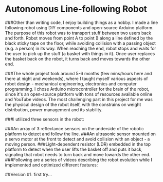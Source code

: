 # Autonomous Line-following Robot
###Other than writing code, I enjoy building things as a hobby. I made a line following robot using DIY components and open-source Arduino platform. The purpose of this robot was to transport stuff between two users back and forth. Robot moves from point A to point B along a line defined by the black sticky tape on the floor, while avoiding collision with a passing object (e.g. a person) in its way. When reaching the end, robot stops and waits for the user to pick up the stuff (a basket with things in it). Once user replaces the basket back on the robot, it turns back and moves towards the other end.

###The whole project took around 5-6 months (few mins/hours here and there at night and weekends), where I taught myself various aspects of robot design - mechanical engineering, electronics and computer programming. I chose Arduino microcontroller for the brain of the robot, since it's an open-source platform with tons of resources available online and YouTube videos. The most challenging part in this project for me was the physical design of the robot itself, with the constrains on weight distribution, power management and its stability.

###I utilized three sensors in the robot:

###An array of 3 reflectance sensors on the underside of the robotic platform to detect and follow the line.
###An ultrasonic sensor mounted on a servo motor at the front to detect and avoid collision with an object - a moving person.
###Light-dependent resistor (LDR) embedded in the top platform to detect when the user lifts the basket off and puts it back, signaling that robot needs to turn back and move towards the other end.
###Following are a series of videos describing the robot evolution while I implemented and optimized different features:

##Version #1: first try...
